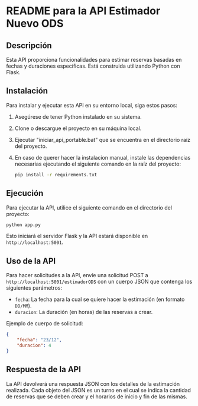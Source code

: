 
# README para la API Estimador Nuevo ODS

## Descripción

Esta API proporciona funcionalidades para estimar reservas basadas en fechas y duraciones específicas. Está construida utilizando Python con Flask.

## Instalación

Para instalar y ejecutar esta API en su entorno local, siga estos pasos:

1. Asegúrese de tener Python instalado en su sistema.
2. Clone o descargue el proyecto en su máquina local.
3. Ejecutar "iniciar_api_portable.bat" que se encuentra en el directorio raíz del proyecto.
4. En caso de querer hacer la instalacion manual, instale las dependencias necesarias ejecutando el siguiente comando en la raíz del proyecto:
   
   ```bash
   pip install -r requirements.txt
   ```

## Ejecución

Para ejecutar la API, utilice el siguiente comando en el directorio del proyecto:

```bash
python app.py
```

Esto iniciará el servidor Flask y la API estará disponible en `http://localhost:5001`.

## Uso de la API

Para hacer solicitudes a la API, envíe una solicitud POST a `http://localhost:5001/estimadorODS` con un cuerpo JSON que contenga los siguientes parámetros:

- `fecha`: La fecha para la cual se quiere hacer la estimación (en formato `DD/MM`).
- `duracion`: La duración (en horas) de las reservas a crear.

Ejemplo de cuerpo de solicitud:

```json
{
    "fecha": "23/12",
    "duracion": 4
}
```

## Respuesta de la API

La API devolverá una respuesta JSON con los detalles de la estimación realizada. Cada objeto del JSON es un turno en el cual se indica la cantidad de reservas que se deben crear y el horarios de inicio y fin de las mismas.
